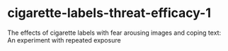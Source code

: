 # cigarette-labels-threat-efficacy-1
The effects of cigarette labels with fear arousing images and coping text: An experiment with repeated exposure

